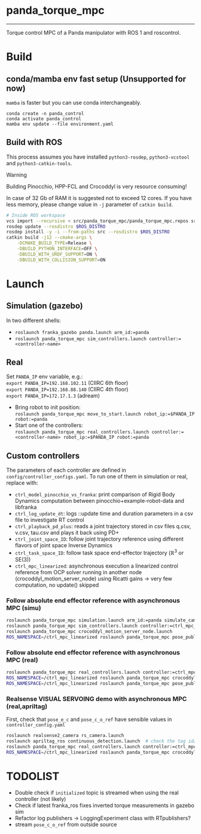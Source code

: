 # panda_torque_mpc
------------------
Torque control MPC of a Panda manipulator with ROS 1 and roscontrol. 

# Build
## conda/mamba env fast setup (Unsupported for now)
`mamba` is faster but you can use conda interchangeably.  
```
conda create -n panda_control
conda activate panda_control
mamba env update --file environment.yaml
```

## Build with ROS

This process assumes you have installed `python3-rosdep`, `python3-vcstool` and `python3-catkin-tools`.

> [!WARNING]  
> Building Pinocchio, HPP-FCL and Crocoddyl is very resource consuming!
>
> In case of 32 Gb of RAM it is suggested not to exceed 12 cores.
> If you have less memory, please change value in `-j` parameter of `catkin build`. 

```bash
# Inside ROS workspace
vcs import --recursive < src/panda_torque_mpc/panda_torque_mpc.repos src
rosdep update --rosdistro $ROS_DISTRO
rosdep install -y -i --from-paths src --rosdistro $ROS_DISTRO
catkin build -j12 --cmake-args \
    -DCMAKE_BUILD_TYPE=Release \
    -DBUILD_PYTHON_INTERFACE=OFF \
    -DBUILD_WITH_URDF_SUPPORT=ON \
    -DBUILD_WITH_COLLISION_SUPPORT=ON
```

# Launch
## Simulation (gazebo)
In two different shells:  

* `roslaunch franka_gazebo panda.launch arm_id:=panda`
* `roslaunch panda_torque_mpc sim_controllers.launch controller:=<controller-name>`

## Real
Set `PANDA_IP` env variable, e.g.:  
`export PANDA_IP=192.168.102.11` (CIIRC 6th floor)  
`export PANDA_IP=192.168.88.140` (CIIRC 4th floor)  
`export PANDA_IP=172.17.1.3`     (adream)  

* Bring robot to init position:  
`roslaunch panda_torque_mpc move_to_start.launch robot_ip:=$PANDA_IP robot:=panda`
* Start one of the controllers:  
`roslaunch panda_torque_mpc real_controllers.launch controller:=<controller-name> robot_ip:=$PANDA_IP robot:=panda`

## Custom controllers
The parameters of each controller are defined in `config/controller_configs.yaml`. To run one of them in simulation or real, replace <controller-name> with:
* `ctrl_model_pinocchio_vs_franka`: print comparison of Rigid Body Dynamics computation between pinocchio+example-robot-data and libfranka
* `ctrl_log_update_dt`: logs ::update time and duration parameters in a csv file to investigate RT control
* `ctrl_playback_pd_plus`: reads a joint trajectory stored in csv files q.csv, v.csv, tau.csv and plays it back using PD+ 
* `ctrl_joint_space_ID`: follow joint trajectory reference using different flavors of joint space Inverse Dynamics 
* `ctrl_task_space_ID`: follow task space end-effector trajectory ($\mathbb{R}^3$ or SE(3)) 
* `ctrl_mpc_linearized`: asynchronous execution a linearized control reference from OCP solver running in another node (crocoddyl_motion_server_node) using Ricatti gains -> very few computation, no update() skipped

<!-- ## Realsense T265 demo with TSID (launch in this order in different shells)
```bash
roslaunch realsense2_camera demo_t265.launch  
ROS_NAMESPACE=/ctrl_task_space_ID rosrun panda_torque_mpc pose_publisher.py  
roslaunch franka_gazebo panda.launch  
roslaunch panda_torque_mpc sim_controllers.launch controller:=ctrl_task_space_ID  
```

## Realsense T265 demo with asynchronous MPC (simu)
```bash
roslaunch realsense2_camera demo_t265.launch
ROS_NAMESPACE=/ctrl_mpc_linearized rosrun panda_torque_mpc pose_publisher.py
roslaunch franka_gazebo panda.launch
roslaunch panda_torque_mpc sim_controllers.launch controller:=ctrl_mpc_linearized record_joints:=true
ROS_NAMESPACE=/ctrl_mpc_linearized rosrun panda_torque_mpc crocoddyl_motion_server_node
``` -->

<!-- ## Example demos
### Realsense T265 demo with asynchronous MPC (real)
```bash
roslaunch realsense2_camera demo_t265.launch
ROS_NAMESPACE=/ctrl_mpc_linearized rosrun panda_torque_mpc pose_publisher.py
roslaunch panda_torque_mpc real_controllers.launch controller:=ctrl_mpc_linearized robot_ip:=$PANDA_IP robot:=panda
ROS_NAMESPACE=/ctrl_mpc_linearized rosrun panda_torque_mpc crocoddyl_motion_server_node
``` -->
<!-- 
### Follow absolute end effector reference with asynchronous MPC (simu)
```bash
roslaunch panda_torque_mpc simulation.launch arm_id:=panda simulate_camera:=false
roslaunch panda_torque_mpc sim_controllers.launch controller:=ctrl_mpc_linearized
ROS_NAMESPACE=/ctrl_mpc_linearized rosrun panda_torque_mpc crocoddyl_motion_server_node
ROS_NAMESPACE=/ctrl_mpc_linearized roslaunch panda_torque_mpc pose_publisher.launch

``` -->


### Follow absolute end effector reference with asynchronous MPC (simu)
```bash
roslaunch panda_torque_mpc simulation.launch arm_id:=panda simulate_camera:=false
roslaunch panda_torque_mpc sim_controllers.launch controller:=ctrl_mpc_linearized
roslaunch panda_torque_mpc crocoddyl_motion_server_node.launch
ROS_NAMESPACE=/ctrl_mpc_linearized roslaunch panda_torque_mpc pose_publisher.launch

```

### Follow absolute end effector reference with asynchronous MPC (real)
```bash
roslaunch panda_torque_mpc real_controllers.launch controller:=ctrl_mpc_linearized robot_ip:=$PANDA_IP robot:=panda
ROS_NAMESPACE=/ctrl_mpc_linearized roslaunch panda_torque_mpc crocoddyl_motion_server_node
ROS_NAMESPACE=/ctrl_mpc_linearized roslaunch panda_torque_mpc pose_publisher.launch
```

### Realsense VISUAL SERVOING demo with asynchronous MPC (real,apriltag)
First, check that `pose_e_c` and `pose_c_o_ref` have sensible values in `controller_config.yaml`
```bash
roslaunch realsense2_camera rs_camera.launch
roslaunch apriltag_ros continuous_detection.launch  # check the tag id/tag size etc.
roslaunch panda_torque_mpc real_controllers.launch controller:=ctrl_mpc_linearized robot_ip:=$PANDA_IP robot:=panda
ROS_NAMESPACE=/ctrl_mpc_linearized roslaunch panda_torque_mpc crocoddyl_motion_server_node
```

# TODOLIST
* Double check if `initialized` topic is streamed when using the real controller (not likely) 
* Check if latest franka_ros fixes inverted torque measurements in gazebo sim
* Refactor log publishers -> LoggingExperiment class with RTpublishers?
* stream `pose_c_o_ref` from outside source
